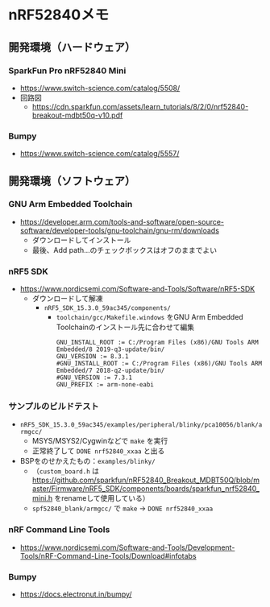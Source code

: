 # nRF52840メモ

## 開発環境（ハードウェア）

### SparkFun Pro nRF52840 Mini
* https://www.switch-science.com/catalog/5508/
* 回路図
  * https://cdn.sparkfun.com/assets/learn_tutorials/8/2/0/nrf52840-breakout-mdbt50q-v10.pdf

### Bumpy
* https://www.switch-science.com/catalog/5557/

## 開発環境（ソフトウェア）

### GNU Arm Embedded Toolchain
* https://developer.arm.com/tools-and-software/open-source-software/developer-tools/gnu-toolchain/gnu-rm/downloads
  * ダウンロードしてインストール
  * 最後、Add path...のチェックボックスはオフのままでよい

### nRF5 SDK
* https://www.nordicsemi.com/Software-and-Tools/Software/nRF5-SDK
  * ダウンロードして解凍
    * ```nRF5_SDK_15.3.0_59ac345/components/```
      * ```toolchain/gcc/Makefile.windows``` をGNU Arm Embedded Toolchainのインストール先に合わせて編集
        ```
        GNU_INSTALL_ROOT := C:/Program Files (x86)/GNU Tools ARM Embedded/8 2019-q3-update/bin/
        GNU_VERSION := 8.3.1
        #GNU_INSTALL_ROOT := C:/Program Files (x86)/GNU Tools ARM Embedded/7 2018-q2-update/bin/
        #GNU_VERSION := 7.3.1
        GNU_PREFIX := arm-none-eabi
        ```

### サンプルのビルドテスト
* ```nRF5_SDK_15.3.0_59ac345/examples/peripheral/blinky/pca10056/blank/armgcc/```
  * MSYS/MSYS2/Cygwinなどで ```make``` を実行
  * 正常終了して ```DONE nrf52840_xxaa``` と出る
* BSPをのせかえたもの：```examples/blinky/```
  * （```custom_board.h``` は https://github.com/sparkfun/nRF52840_Breakout_MDBT50Q/blob/master/Firmware/nRF5_SDK/components/boards/sparkfun_nrf52840_mini.h をrenameして使用している）
  * ```spf52840_blank/armgcc/``` で ```make``` → ```DONE nrf52840_xxaa```

### nRF Command Line Tools
* https://www.nordicsemi.com/Software-and-Tools/Development-Tools/nRF-Command-Line-Tools/Download#infotabs

### Bumpy
* https://docs.electronut.in/bumpy/
